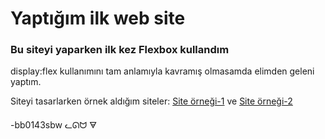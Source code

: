 # Yaptığım ilk web site

### Bu siteyi yaparken ilk kez Flexbox kullandım

display:flex kullanımını tam anlamıyla kavramış olmasamda elimden geleni yaptım.

Siteyi tasarlarken örnek aldığım siteler: [Site örneği-1](https://dribbble.com/shots/20196614-Flowbase-Atlantis-Portfolio-Template) ve [Site örneği-2](https://www.tolg.dev/)

-bb0143sbw
ᓚᘏᗢ
🜃
